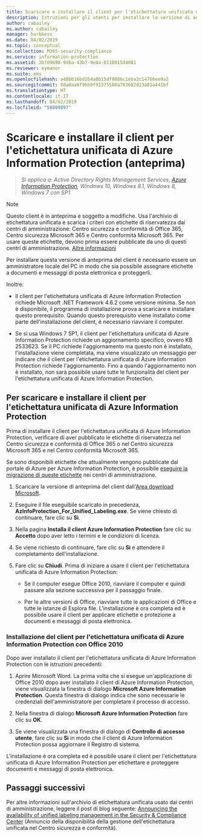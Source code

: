 ```yaml
---
title: Scaricare e installare il client per l'etichettatura unificata di Azure Information Protection (anteprima)
description: Istruzioni per gli utenti per installare la versione di anteprima del client che supporta l'etichettatura unificata di Azure Information Protection per Windows, in modo da potere classificare e proteggere documenti e messaggi di posta elettronica.
author: cabailey
ms.author: cabailey
manager: barbkess
ms.date: 04/02/2019
ms.topic: conceptual
ms.collection: M365-security-compliance
ms.service: information-protection
ms.assetid: 2bf09690-9dba-43b7-9e0a-0110915d4081
ms.reviewer: eymanor
ms.suite: ems
ms.openlocfilehash: a48bb16bd2b4a0b15df0086c1eba3c14766ee9a2
ms.sourcegitcommit: 8da0aa8f9bb9f91375580a703682d23a81a441bf
ms.translationtype: HT
ms.contentlocale: it-IT
ms.lasthandoff: 04/02/2019
ms.locfileid: "58809897"
---
```

# <a name="download-and-install-the-azure-information-protection-unified-labeling-client-preview"></a>Scaricare e installare il client per l'etichettatura unificata di Azure Information Protection (anteprima)

>*Si applica a: Active Directory Rights Management Services, [Azure Information Protection](https://azure.microsoft.com/pricing/details/information-protection), Windows 10, Windows 8.1, Windows 8, Windows 7 con SP1*

> [!NOTE]
> Questo client è in anteprima e soggetto a modifiche. Usa l'archivio di etichettatura unificata e scarica i criteri con etichette di riservatezza dai centri di amministrazione: Centro sicurezza e conformità di Office 365, Centro sicurezza Microsoft 365 e Centro conformità Microsoft 365. Per usare queste etichette, devono prima essere pubblicate da uno di questi centri di amministrazione. [Altre informazioni](https://techcommunity.microsoft.com/t5/Security-Privacy-and-Compliance/Announcing-the-availability-of-unified-labeling-management-in/ba-p/262492)

Per installare questa versione di anteprima del client è necessario essere un amministratore locale del PC in modo che sia possibile assegnare etichette a documenti e messaggi di posta elettronica e proteggerli.

Inoltre:

- Il client per l'etichettatura unificata di Azure Information Protection richiede Microsoft .NET Framework 4.6.2 come versione minima. Se non è disponibile, il programma di installazione prova a scaricare e installare questo prerequisito. Quando questo prerequisito viene installato come parte dell'installazione del client, è necessario riavviare il computer.

- Se si usa Windows 7 SP1, il client per l'etichettatura unificata di Azure Information Protection richiede un aggiornamento specifico, ovvero KB 2533623. Se il PC richiede l'aggiornamento ma questo non è installato, l'installazione viene completata, ma viene visualizzato un messaggio per indicare che il client per l'etichettatura unificata di Azure Information Protection richiede l'aggiornamento. Fino a quando l'aggiornamento non è installato, non sarà possibile usare tutte le funzionalità del client per l'etichettatura unificata di Azure Information Protection. 

## <a name="to-download-and-install-the-azure-information-protection-unified-labeling-client"></a>Per scaricare e installare il client per l'etichettatura unificata di Azure Information Protection

Prima di installare il client per l'etichettatura unificata di Azure Information Protection, verificare di aver pubblicato le etichette di riservatezza nel Centro sicurezza e conformità di Office 365 o nel Centro sicurezza Microsoft 365 e nel Centro conformità Microsoft 365. 

Se sono disponibili etichette che attualmente vengono pubblicate dal portale di Azure per Azure Information Protection, è possibile [eseguire la migrazione di queste etichette](../configure-policy-migrate-labels.md) nei centri di amministrazione.

1. Scaricare la versione di anteprima del client dall'[Area download Microsoft](https://www.microsoft.com/en-us/download/details.aspx?id=57440).

2. Eseguire il file eseguibile scaricato in precedenza, **AzInfoProtection_For_Unified_Labeling.exe**. Se viene chiesto di continuare, fare clic su **Sì**.    

3. Nella pagina **Installa il client Azure Information Protection** fare clic su **Accetto** dopo aver letto i termini e le condizioni di licenza.

4. Se viene richiesto di continuare, fare clic su **Sì** e attendere il completamento dell'installazione.

6. Fare clic su **Chiudi**. Prima di iniziare a usare il client per l'etichettatura unificata di Azure Information Protection:

    - Se il computer esegue Office 2010, riavviare il computer e quindi passare alla sezione successiva per il passaggio finale.    
        
    - Per le altre versioni di Office, riavviare tutte le applicazioni di Office e tutte le istanze di Esplora file. L'installazione è ora completa ed è possibile usare il client per applicare etichette e protezione a documenti e messaggi di posta elettronica.

### <a name="installing-the-azure-information-protection-unified-labeling-client-with-office-2010"></a>Installazione del client per l'etichettatura unificata di Azure Information Protection con Office 2010

Dopo aver installato il client per l'etichettatura unificata di Azure Information Protection con le istruzioni precedenti:

1. Aprire Microsoft Word. La prima volta che si esegue un'applicazione di Office 2010 dopo aver installato il client di Azure Information Protection, viene visualizzata la finestra di dialogo **Microsoft Azure Information Protection**. Questa finestra di dialogo indica che sono necessarie le credenziali dell'amministratore per completare il processo di accesso.

2. Nella finestra di dialogo **Microsoft Azure Information Protection** fare clic su **OK**.

3. Se viene visualizzata una finestra di dialogo di **Controllo di accesso utente**, fare clic su **Sì** in modo che il client di Azure Information Protection possa aggiornare il Registro di sistema.

L'installazione è ora completa ed è possibile usare il client per l'etichettatura unificata di Azure Information Protection per etichettare e proteggere documenti e messaggi di posta elettronica.

## <a name="next-steps"></a>Passaggi successivi

Per altre informazioni sull'archivio di etichettatura unificata usato dai centri di amministrazione, leggere il post di blog seguente: [Announcing the availability of unified labeling management in the Security & Compliance Center](https://techcommunity.microsoft.com/t5/Security-Privacy-and-Compliance/Announcing-the-availability-of-unified-labeling-management-in/ba-p/262492) (Annuncio della disponibilità della gestione dell'etichettatura unificata nel Centro sicurezza e conformità).
